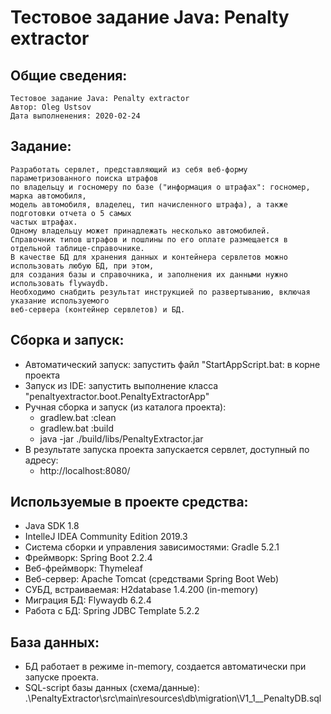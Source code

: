 # Тестовое задание Java: Penalty extractor

Общие сведения:
-----------------
    Тестовое задание Java: Penalty extractor
    Автор: Oleg Ustsov
    Дата выполненения: 2020-02-24

Задание:
--------------------------------------
    Разработать сервлет, представляющий из себя веб-форму параметризованного поиска штрафов 
    по владельцу и госномеру по базе ("информация о штрафах": госномер, марка автомобиля, 
    модель автомобиля, владелец, тип начисленного штрафа), а также подготовки отчета о 5 самых 
    частых штрафах. 
    Одному владельцу может принадлежать несколько автомобилей. 
    Справочник типов штрафов и пошлины по его оплате размещается в отдельной таблице-справочнике. 
    В качестве БД для хранения данных и контейнера сервлетов можно использовать любую БД, при этом, 
    для создания базы и справочника, и заполнения их данными нужно использовать flywaydb. 
    Необходимо снабдить результат инструкцией по развертыванию, включая указание используемого 
    веб-сервера (контейнер сервлетов) и БД.

Сборка и запуск:
--------------------------------------
* Автоматический запуск: запустить файл "StartAppScript.bat: в корне проекта  
* Запуск из IDE: запустить выполнение класса "penaltyextractor.boot.PenaltyExtractorApp"
* Ручная сборка и запуск (из каталога проекта):
    * gradlew.bat :clean
    * gradlew.bat :build
    * java -jar ./build/libs/PenaltyExtractor.jar
* В результате запуска проекта запускается сервлет, доступный по адресу:
    * http://localhost:8080/

Используемые в проекте средства:
--------------------------------------
* Java SDK 1.8
* IntelleJ IDEA Community Edition 2019.3
* Система сборки и управления  зависимостями: Gradle 5.2.1
* Фреймворк: Spring Boot 2.2.4
* Веб-фреймворк: Thymeleaf
* Веб-сервер: Apache Tomcat (средствами Spring Boot Web)
* СУБД, встраиваемая: H2database 1.4.200 (in-memory)
* Миграция БД: Flywaydb 6.2.4
* Работа с БД: Spring JDBC Template 5.2.2

База данных:
--------------------------------------
* БД работает в режиме in-memory, создается автоматически при запуске проекта.
* SQL-script базы данных (схема/данные): .\PenaltyExtractor\src\main\resources\db\migration\V1_1__PenaltyDB.sql

 


       